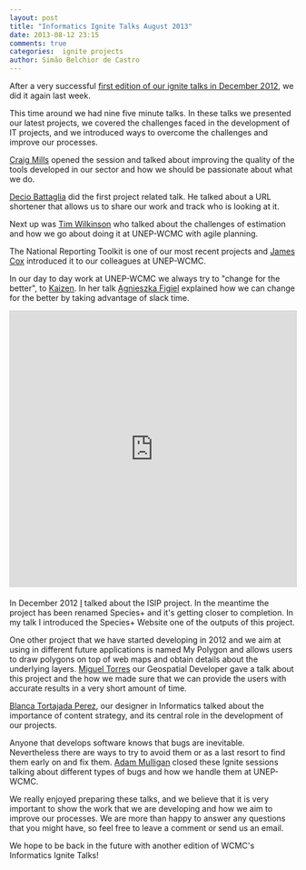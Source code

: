 ```yaml
---
layout: post
title: "Informatics Ignite Talks August 2013"
date: 2013-08-12 23:15
comments: true
categories:  ignite projects
author: Simão Belchior de Castro
---
```


After a very successful <a href="http://informatics.unep-wcmc.org/blog/blog/2012/12/12/informatics-ignite-talks-2012/">first edition of our ignite talks in December 2012</a>, 
we did it again last week.

This time around we had nine five minute talks. In these talks we
presented our latest projects, we covered the
challenges faced in the development of IT projects, and we introduced 
ways to overcome the challenges and improve our processes.

<a href="https://coderwall.com/craigmmills">Craig Mills</a> opened the
session and talked about improving the quality of the tools developed in
our sector and how we should be passionate about what we do.

<p>
  <script async class="speakerdeck-embed"
data-id="46de6e20dc270130b7ae26b0e523c7dd" data-ratio="1.33333333333333"
src="http://speakerdeck.com/assets/embed.js"></script>
</p>

<a href="https://coderwall.com/deciob">Decio Battaglia</a> did the first
project related talk. He talked about a URL shortener that allows us to
share our work and track who is looking at it.

<p>
  <script async class="speakerdeck-embed"
  data-id="05397560e3290130e8c63a22532026d5" data-ratio="1.33507170795306"
  src="http://speakerdeck.com/assets/embed.js"></script>
</p>

Next up was <a href="https://coderwall.com/timwilkinson">Tim Wilkinson</a> who talked
about the challenges of estimation
and how we go about doing it at UNEP-WCMC with agile planning.

<p>
  <script async class="speakerdeck-embed"
  data-id="579c39f0e19c01301c7a5a37fbc7936a" data-ratio="1.33333333333333"
  src="http://speakerdeck.com/assets/embed.js"></script>
</p>

The National Reporting Toolkit is one of our most recent projects and <a
href="https://coderwall.com/th3james">James Cox</a> introduced it to our
colleagues at UNEP-WCMC.

<p>
 <script async class="speakerdeck-embed"
  data-id="c29876b0e31901309a7e42f703aafd03" data-ratio="1.33333333333333"
  src="http://speakerdeck.com/assets/embed.js"></script> 
</p>

In our day to day work at UNEP-WCMC we always try to "change for the
better", to <a href="https://en.wikipedia.org/wiki/Kaizen">Kaizen</a>.
In her talk <a href="https://coderwall.com/agnessa">Agnieszka Figiel</a>
explained how we can change for the better by taking advantage of slack
time.

<iframe src="http://www.slideshare.net/slideshow/embed_code/25026890"
width="100%" height="486" frameborder="0" marginwidth="0"
marginheight="0" scrolling="no" style="max-width:597px;border:1px solid
#CCC;border-width:1px 1px 0;margin-bottom:5px" allowfullscreen
webkitallowfullscreen mozallowfullscreen> </iframe> 

In December 2012 <a href="https://coderwall.com/simaob">I</a> talked about the ISIP project.
In the meantime the project has been renamed Species+ and it's getting
closer to completion. In my talk I introduced the Species+ Website one of
the outputs of this project.

<p>
  <script async class="speakerdeck-embed"
  data-id="4c00d9c0e2460130b1370647428f435a" data-ratio="1.41436464088398"
  src="http://speakerdeck.com/assets/embed.js"></script>
</p>

One other project that we have started developing in 2012 and we aim at
using in different future applications is named My Polygon and allows
users to draw polygons on top of web maps and obtain details about the
underlying layers. <a href="https://coderwall.com/migtorres">Miguel
Torres</a> our Geospatial Developer gave a talk about this project and
the how we made sure that we can provide the users with accurate results
in a very short amount of time.

<p>
  <script async class="speakerdeck-embed"
  data-id="7c7d6ce0e30e0130bc3b3e950739397c" data-ratio="1.33507170795306"
  src="http://speakerdeck.com/assets/embed.js"></script>
</p>

<a href="https://coderwall.com/blancatortajada">Blanca Tortajada
Perez</a>, our designer in Informatics talked about the importance of
content strategy, and its central role in the development of our
projects.

<p>
  <script async class="speakerdeck-embed"
  data-id="0ae093b0e32a0130ae543679ef66b301" data-ratio="1.2994923857868"
  src="http://speakerdeck.com/assets/embed.js"></script>
</p>

Anyone that develops software knows that bugs are inevitable.
Nevertheless there are ways to try to avoid them or as a last resort to
find them early on and fix them. <a
href="https://coderwall.com/adammulligan">Adam Mulligan</a> closed these
Ignite sessions talking about
different types of bugs and how we handle them at UNEP-WCMC.

<p>
  <script async class="speakerdeck-embed"
  data-id="7aa52de0e19c01308ea766e8cb786a27" data-ratio="1.33333333333333"
  src="http://speakerdeck.com/assets/embed.js"></script>
</p>

We really enjoyed preparing these talks, and we believe that it is very
important to show the work that we are developing and how we aim to
improve our processes. We are more than happy to answer any questions
that you might have, so feel free to leave a comment or send us an
email.

We hope to be back in the future with another edition of WCMC's
Informatics Ignite Talks!
